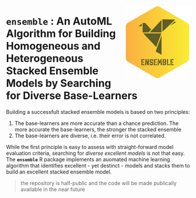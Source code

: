<a href="https://github.com/haghish/ensemble"><img src='man/figures/logo.PNG' align="right" height="200" /></a>

`ensemble` : An AutoML Algorithm for Building Homogeneous and Heterogeneous Stacked Ensemble Models by Searching for Diverse Base-Learners
=========================================================================================================================================

Building a successfult stacked ensemble models is based on two principles:

1. The base-learners are more accurate than a chance prediction. The more accurate the base-learners, the stronger the stacked ensemble
2. The base-learners are diverse, i.e. their error is not correlated. 

While the first principle is easy to assess with straight-forward model evaluation criteria, searching for _diverse excellent models_ is not that easy. The **`ensemble`** R package implements an auomated machine learning algorithm that identifies excellent - yet destinct - models and stacks them to build an excellent stacked ensemble model. 

> the repository is half-public and the code will be made publically available in the near future
